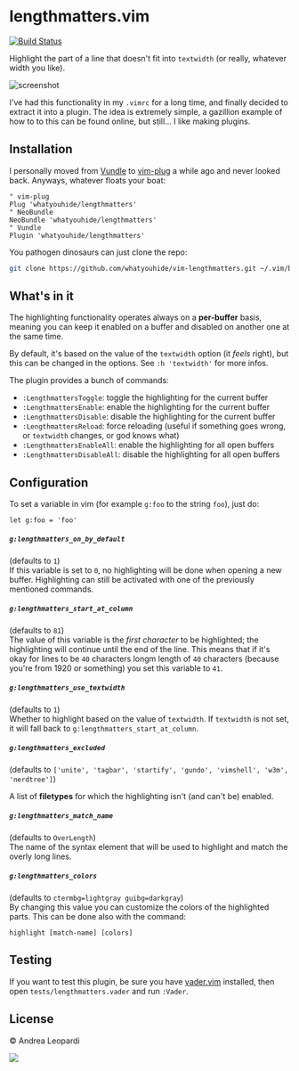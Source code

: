 # lengthmatters.vim

[![Build Status](https://travis-ci.org/whatyouhide/vim-lengthmatters.svg)](https://travis-ci.org/whatyouhide/vim-lengthmatters)

Highlight the part of a line that doesn't fit into `textwidth` (or really,
whatever width you like).

![screenshot][screenshot]

I've had this functionality in my `.vimrc` for a long time, and finally decided
to extract it into a plugin. The idea is extremely simple, a gazillion example
of how to to this can be found online, but still... I like making plugins.

## Installation

I personally moved from [Vundle][vundle] to [vim-plug][vim-plug] a while ago and
never looked back. Anyways, whatever floats your boat:
``` viml
" vim-plug
Plug 'whatyouhide/lengthmatters'
" NeoBundle
NeoBundle 'whatyouhide/lengthmatters'
" Vundle
Plugin 'whatyouhide/lengthmatters'
```

You pathogen dinosaurs can just clone the repo:
``` bash
git clone https://github.com/whatyouhide/vim-lengthmatters.git ~/.vim/bundle
```


## What's in it

The highlighting functionality operates always on a **per-buffer** basis,
meaning you can keep it enabled on a buffer and disabled on another one at the
same time.

By default, it's based on the value of the `textwidth` option (it *feels*
right), but this can be changed in the options. See `:h 'textwidth'` for more
infos.

The plugin provides a bunch of commands:

- `:LengthmattersToggle`: toggle the highlighting for the current buffer
- `:LengthmattersEnable`: enable the highlighting for the current buffer
- `:LengthmattersDisable`: disable the highlighting for the current buffer
- `:LengthmattersReload`: force reloading (useful if something goes wrong, or
    `textwidth` changes, or god knows what)
- `:LengthmattersEnableAll`: enable the highlighting for all open buffers
- `:LengthmattersDisableAll`: disable the highlighting for all open buffers


## Configuration

To set a variable in vim (for example `g:foo` to the string `foo`), just do:

``` viml
let g:foo = 'foo'
```

##### `g:lengthmatters_on_by_default`

(defaults to `1`)  
If this variable is set to `0`, no highlighting will be done
when opening a new buffer. Highlighting can still be activated with one of the
previously mentioned commands.

##### `g:lengthmatters_start_at_column`

(defaults to `81`)  
The value of this variable is the *first character* to be highlighted; the
highlighting will continue until the end of the line. This means that if it's
okay for lines to be `40` characters longm length of `40` characters (because
you're from 1920 or something) you set this variable to `41`.

##### `g:lengthmatters_use_textwidth`

(defaults to `1`)  
Whether to highlight based on the value of `textwidth`. If `textwidth` is not
set, it will fall back to `g:lengthmatters_start_at_column`.

##### `g:lengthmatters_excluded`

(defaults to
`['unite', 'tagbar', 'startify', 'gundo', 'vimshell', 'w3m',
'nerdtree']`)  

A list of **filetypes** for which the highlighting isn't (and can't be) enabled.

##### `g:lengthmatters_match_name`

(defaults to `OverLength`)  
The name of the syntax element that will be used to highlight and match the
overly long lines.

##### `g:lengthmatters_colors`

(defaults to `ctermbg=lightgray guibg=darkgray`)  
By changing this value you can customize the colors of the highlighted parts.
This can be done also with the command:

``` viml
highlight [match-name] [colors]
```



## Testing

If you want to test this plugin, be sure you have [vader.vim][vader] installed,
then open `tests/lengthmatters.vader` and run `:Vader`.


## License

&copy; Andrea Leopardi

[![][wtfpl-logo]][wtfpl]

[vundle]: https://github.com/gmarik/Vundle.vim
[vim-plug]: https://github.com/junegunn/vim-plug
[wtfpl]: http://www.wtfpl.net/
[wtfpl-logo]: http://www.wtfpl.net/wp-content/uploads/2012/12/logo-220x1601.png
[screenshot]: http://i.imgur.com/7lQRyRY.png "A screenshot of the plugin"
[vader]: https://github.com/junegunn/vader.vim

